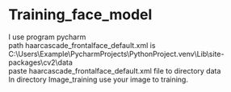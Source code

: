 # Training_face_model

I use program pycharm<br>
path haarcascade_frontalface_default.xml is C:\Users\Example\PycharmProjects\PythonProject\.venv\Lib\site-packages\cv2\data <br>
paste haarcascade_frontalface_default.xml file to directory data <br>
In directory Image_training use your image to training.

